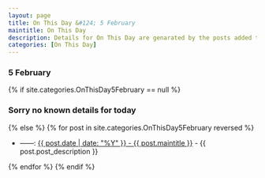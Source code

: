```yaml
---
layout: page
title: On This Day &#124; 5 February
maintitle: On This Day
description: Details for On This Day are genarated by the posts added to the website so the content is subject to changes/updates over time.
categories: [On This Day]
---
```


<h3>5 February</h3>

{% if site.categories.OnThisDay5February == null %}
  <h3>Sorry no known details for today</h3>
{% else %}
{% for post in site.categories.OnThisDay5February reversed %}
<ul>
<li> ——: <a href="{{ post.url }}">{{ post.date | date: "%Y" }} - {{ post.maintitle }}</a> - {{ post.post_description }}</li>
</ul>

{% endfor %}
{% endif %}

